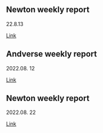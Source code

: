 ## Newton weekly report

22.8.13

[Link](https://github.com/newtonproject/community/issues/2 )



## Andverse weekly report 

2022.08. 12

[Link](https://github.com/newtonproject/community/issues/1)

## Newton weekly report

2022.08. 22

[Link](https://github.com/newtonproject/community/issues/3)
